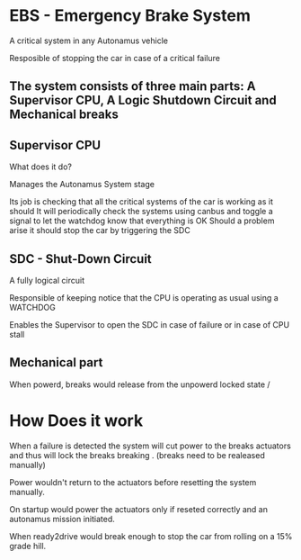 
# EBS - Emergency Brake System
A critical system in any Autonamus vehicle

Resposible of stopping the car in case of a critical failure

## The system consists of three main parts: A Supervisor CPU, A Logic Shutdown Circuit and Mechanical breaks

## Supervisor CPU
What does it do?


Manages the Autonamus System stage


Its job is checking that all the critical systems of the car is working as it should
It will periodically check the systems using canbus and toggle a signal to let the watchdog know that everything is OK
Should a problem arise it should stop the car by triggering the SDC


## SDC - Shut-Down Circuit

A fully logical circuit

Responsible of keeping notice that the CPU is operating as usual using a WATCHDOG

Enables the Supervisor to open the SDC in case of failure or
in case of CPU stall

## Mechanical part
When powerd, breaks would release from the unpowerd locked state /


# How Does it work
When a failure is detected the system will cut power to the breaks actuators and thus will lock the breaks breaking .
(breaks need to be realeased manually)

Power wouldn't return to the actuators before resetting the system manually.

On startup would power the actuators only if reseted correctly and an autonamus mission initiated.

When ready2drive would break enough to stop the car from rolling on a 15% grade hill.
